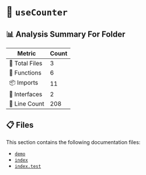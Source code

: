 # 📁 `useCounter`

## 📊 Analysis Summary For Folder

| Metric | Count |
|--------|-------|
| 📁 Total Files | 3 |
| 🔧 Functions | 6 |
| 📦 Imports | 11 |
| 📐 Interfaces | 2 |
| 🔢 Line Count | 208 |


## 📋 Files

This section contains the following documentation files:

- [`demo`](./demo.md)
- [`index`](./index.md)
- [`index.test`](./index.test.md)